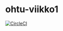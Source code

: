 # ohtu-viikko1

[![CircleCI](https://circleci.com/gh/hartzka/ohtu-viikko1/tree/master.svg?style=svg)](https://circleci.com/gh/hartzka/ohtu-viikko1/tree/master)
